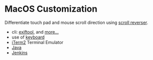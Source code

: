 # MacOS Customization


Differentiate touch pad and mouse scroll direction using
[scroll reverser](https://pilotmoon.com/scrollreverser/).

* cli: [exiftool](cli-exiftool.html), and [more...](cli.html)
* use of [keyboard](keyboard.html)
* [iTerm2](iTerm2.html) Terminal Emulator
* [Java](java.html)
* [Jenkins](jenkins.html)
